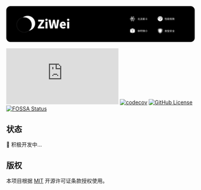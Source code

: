 <img src="https://raw.githubusercontent.com/lzm0x219/ziwei/refs/heads/main/.github/splash.png" alt="ziwei.js" />

[![NPM Version](https://img.shields.io/npm/v/ziwei.js)](https://www.npmjs.com/package/ziwei.js)
[![codecov](https://codecov.io/github/lzm0x219/ziwei/graph/badge.svg?token=lYVeB3jqIz)](https://codecov.io/github/lzm0x219/ziwei)
[![GitHub License](https://img.shields.io/github/license/lzm0x219/ziwei?style=flat)](https://github.com/lzm0x219/ziwei/blob/main/LICENSE)
[![FOSSA Status](https://app.fossa.com/api/projects/git%2Bgithub.com%2Flzm0x219%2Fziwei.svg?type=small)](https://app.fossa.com/projects/git%2Bgithub.com%2Flzm0x219%2Fziwei?ref=badge_small)

## 状态

🚧 积极开发中...

## 版权

本项目根据 [MIT](https://github.com/lzm0x219/ziwei/blob/main/LICENSE) 开源许可证条款授权使用。
